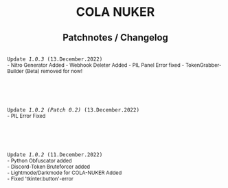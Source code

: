 <h1 align="center">COLA NUKER<br><h2 align="center">Patchnotes / Changelog</h2></h1>

<code>
Update <i>1.0.3</i> (13.December.2022)</code><br>

<small>
- Nitro Generator Added
- Webhook Deleter Added
- PIL Panel Error fixed
- TokenGrabber-Builder (Beta) removed for now!
</small>

<br><br>


<code>
Update <i>1.0.2 (Patch 0.2)</i> (13.December.2022)</code><br>

<small>
- PIL Error Fixed
</small>

<br><br>

<code>
Update <i>1.0.2</i> (11.December.2022)</code><br>

<small>
- Python Obfuscator added <br>
- Discord-Token Bruteforcer added <br>
- Lightmode/Darkmode for COLA-NUKER Added <br>
- Fixed 'tkinter.button'-error
</small>

